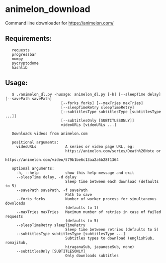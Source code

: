 

# animelon_download
Command line downloader for https://animelon.com/

## Requirements:
       requests
       progressbar
       numpy
       pycryptodome
       hashlib
## Usage:

       $ ./animelon_dl.py -husage: animelon_dl.py [-h] [--sleepTime delay] [--savePath savePath]
                             [--forks forks] [--maxTries maxTries]
                             [--sleepTimeRetry sleepTimeRetry]
                             [--subtitlesType subtitlesType [subtitlesType ...]]
                             [--subtitlesOnly [SUBTITLESONLY]]
                             videoURLs [videoURLs ...]

       Downloads videos from animelon.com

       positional arguments:
         videoURLs             A series or video page URL, eg:
                               https://animelon.com/series/Death%20Note or
                               https://animelon.com/video/579b1be6c13aa2a6b28f1364

       optional arguments:
         -h, --help            show this help message and exit
         --sleepTime delay, -d delay
                               Sleep time between each download (defaults to 5)
         --savePath savePath, -f savePath
                               Path to save
         --forks forks         Number of worker process for simultaneous downloads
                               (defaults to 1)
         --maxTries maxTries   Maximum number of retries in case of failed requests
                               (defaults to 5)
         --sleepTimeRetry sleepTimeRetry
                               Sleep time between retries (defaults to 5)
         --subtitlesType subtitlesType [subtitlesType ...]
                               Subtitles types to download (englishSub, romajiSub,
                               hiraganaSub, japaneseSub, none)
         --subtitlesOnly [SUBTITLESONLY]
                               Only downloads subtitles

